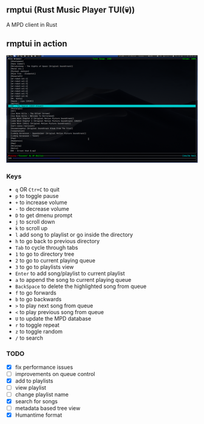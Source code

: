 ## rmptui (Rust Music Player TUI(💀))
A MPD client in Rust

## rmptui in action
![](https://raw.githubusercontent.com/krolyxon/rmptui/master/assets/ss.png)

### Keys
- `q` OR `Ctr+C` to quit
- `p` to toggle pause
- `+` to increase volume
- `-` to decrease volume
- `D` to get dmenu prompt
- `j` to scroll down
- `k` to scroll up
- `l` add song to playlist or go inside the directory
- `h` to go back to previous directory
- `Tab` to cycle through tabs
- `1` to go to directory tree
- `2` to go to current playing queue
- `3` to go to playlists view
- `Enter` to add song/playlist to current playlist
- `a` to append the song to current playing queue
- `BackSpace` to delete the highlighted song from queue
- `f` to go forwards
- `b` to go backwards
- `>` to play next song from queue
- `<` to play previous song from queue
- `U` to update the MPD database
- `r` to toggle repeat
- `z` to toggle random
- `/` to search

### TODO
- [x] fix performance issues
- [ ] improvements on queue control
- [x] add to playlists
- [ ] view playlist
- [ ] change playlist name
- [x] search for songs
- [ ] metadata based tree view
- [x] Humantime format
